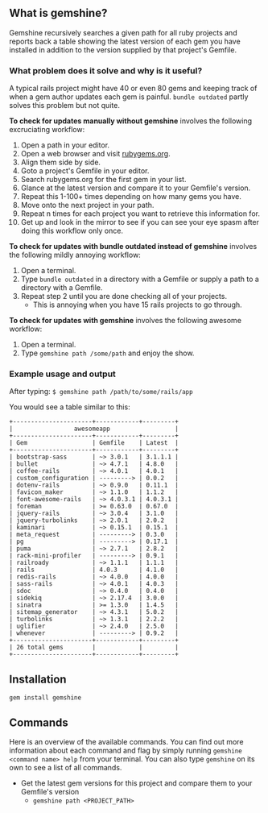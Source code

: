 ## What is gemshine?

Gemshine recursively searches a given path for all ruby projects and reports back a table showing the latest version of each gem you have installed in addition to the version supplied by that project's Gemfile.

### What problem does it solve and why is it useful?

A typical rails project might have 40 or even 80 gems and keeping track of when a gem author updates each gem is painful. `bundle outdated` partly solves this problem but not quite.

**To check for updates manually without gemshine** involves the following excruciating workflow:

1. Open a path in your editor.
2. Open a web browser and visit [rubygems.org](http://www.rubygems.org).
3. Align them side by side.
4. Goto a project's Gemfile in your editor.
5. Search rubygems.org for the first gem in your list.
6. Glance at the latest version and compare it to your Gemfile's version.
7. Repeat this 1-100+ times depending on how many gems you have.
8. Move onto the next project in your path.
9. Repeat n times for each project you want to retrieve this information for.
10. Get up and look in the mirror to see if you can see your eye spasm after doing this workflow only once.

**To check for updates with bundle outdated instead of gemshine** involves the following mildly annoying workflow:

1. Open a terminal.
2. Type `bundle outdated` in a directory with a Gemfile or supply a path to a directory with a Gemfile.
3. Repeat step 2 until you are done checking all of your projects.
    - This is annoying when you have 15 rails projects to go through.

**To check for updates with gemshine** involves the following awesome workflow:

1. Open a terminal.
2. Type `gemshine path /some/path` and enjoy the show.

### Example usage and output

After typing: `$ gemshine path /path/to/some/rails/app`

You would see a table similar to this:

```
+----------------------+------------+---------+
|                 awesomeapp                  |
+----------------------+------------+---------+
| Gem                  | Gemfile    | Latest  |
+----------------------+------------+---------+
| bootstrap-sass       | ~> 3.0.1   | 3.1.1.1 |
| bullet               | ~> 4.7.1   | 4.8.0   |
| coffee-rails         | ~> 4.0.1   | 4.0.1   |
| custom_configuration | ---------> | 0.0.2   |
| dotenv-rails         | ~> 0.9.0   | 0.11.1  |
| favicon_maker        | ~> 1.1.0   | 1.1.2   |
| font-awesome-rails   | ~> 4.0.3.1 | 4.0.3.1 |
| foreman              | >= 0.63.0  | 0.67.0  |
| jquery-rails         | ~> 3.0.4   | 3.1.0   |
| jquery-turbolinks    | ~> 2.0.1   | 2.0.2   |
| kaminari             | ~> 0.15.1  | 0.15.1  |
| meta_request         | ---------> | 0.3.0   |
| pg                   | ---------> | 0.17.1  |
| puma                 | ~> 2.7.1   | 2.8.2   |
| rack-mini-profiler   | ---------> | 0.9.1   |
| railroady            | ~> 1.1.1   | 1.1.1   |
| rails                | 4.0.3      | 4.1.0   |
| redis-rails          | ~> 4.0.0   | 4.0.0   |
| sass-rails           | ~> 4.0.1   | 4.0.3   |
| sdoc                 | ~> 0.4.0   | 0.4.0   |
| sidekiq              | ~> 2.17.4  | 3.0.0   |
| sinatra              | >= 1.3.0   | 1.4.5   |
| sitemap_generator    | ~> 4.3.1   | 5.0.2   |
| turbolinks           | ~> 1.3.1   | 2.2.2   |
| uglifier             | ~> 2.4.0   | 2.5.0   |
| whenever             | ---------> | 0.9.2   |
+----------------------+------------+---------+
| 26 total gems        |            |         |
+----------------------+------------+---------+
```

## Installation

`gem install gemshine`

## Commands

Here is an overview of the available commands. You can find out more information about each command and flag by simply
running `gemshine <command name> help` from your terminal. You can also type `gemshine` on its own to see a list of all commands.

- Get the latest gem versions for this project and compare them to your Gemfile's version
    - `gemshine path <PROJECT_PATH>`